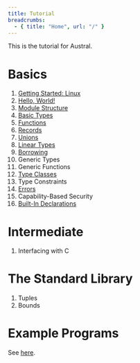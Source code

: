 ```yaml
---
title: Tutorial
breadcrumbs:
  - { title: "Home", url: "/" }
---
```


This is the tutorial for Austral.

# Basics

1. [Getting Started: Linux](/tutorial/getting-started-linux)
1. [Hello, World!](/tutorial/hello-world)
1. [Module Structure](/tutorial/modules)
1. [Basic Types](/tutorial/basic-types)
1. [Functions](/tutorial/functions)
1. [Records](/tutorial/records)
1. [Unions](/tutorial/unions)
1. [Linear Types](/tutorial/linear-types)
1. [Borrowing](/tutorial/borrowing)
1. Generic Types
1. Generic Functions
1. [Type Classes](/tutorial/type-classes)
1. Type Constraints
1. [Errors](/tutorial/errors)
1. Capability-Based Security
1. [Built-In Declarations](/tutorial/builtins)

# Intermediate

1. Interfacing with C

# The Standard Library

1. Tuples
2. Bounds

# Example Programs

See [here](/examples/).
